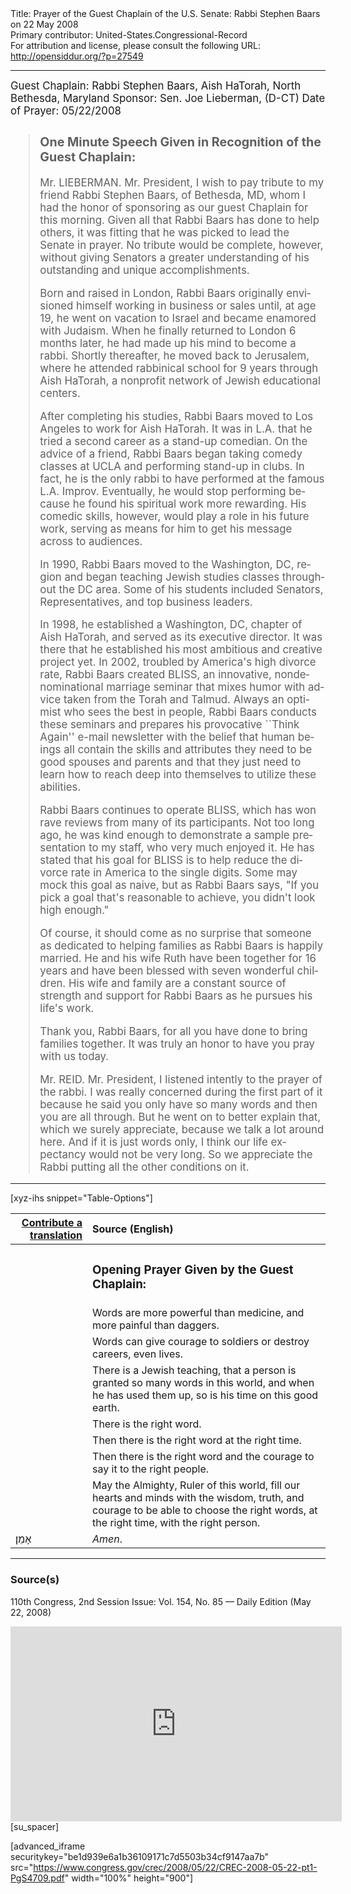 <html>
<head></head>
<body>
Title: Prayer of the Guest Chaplain of the U.S. Senate: Rabbi Stephen Baars on 22 May 2008<br />
Primary contributor: United-States.Congressional-Record<br />
For attribution and license, please consult the following URL: <a href="http://opensiddur.org/?p=27549">http://opensiddur.org/?p=27549</a>
<p />
<hr />

<div class="english" lang="en" style="font-size:1.2em;">
Guest Chaplain: Rabbi Stephen Baars, Aish HaTorah, North Bethesda, Maryland
Sponsor: Sen. Joe Lieberman, (D-CT)
Date of Prayer: 05/22/2008

<blockquote>
<h3>One Minute Speech Given in Recognition of the Guest Chaplain:</h3>

Mr. LIEBERMAN. Mr. President, I wish to pay tribute to my friend Rabbi Stephen Baars, of Bethesda, MD, whom I had the honor of sponsoring as our guest Chaplain for this morning. Given all that Rabbi Baars has done to help others, it was fitting that he was picked to lead the Senate in prayer. No tribute would be complete, however, without giving Senators a greater understanding of his outstanding and unique accomplishments.

Born and raised in London, Rabbi Baars originally envisioned himself working in business or sales until, at age 19, he went on vacation to Israel and became enamored with Judaism. When he finally returned to London 6 months later, he had made up his mind to become a rabbi. Shortly thereafter, he moved back to Jerusalem, where he attended rabbinical school for 9 years through Aish HaTorah, a nonprofit network of Jewish educational centers.
  
After completing his studies, Rabbi Baars moved to Los Angeles to work for Aish HaTorah. It was in L.A. that he tried a second career as a stand-up comedian. On the advice of a friend, Rabbi Baars began taking comedy classes at UCLA and performing stand-up in clubs. In fact, he is the only rabbi to have performed at the famous L.A. Improv. Eventually, he would stop performing because he found his spiritual work more rewarding. His comedic skills, however, would play a role in his future work, serving as means for him to get his message across to audiences.

In 1990, Rabbi Baars moved to the Washington, DC, region and began teaching Jewish studies classes throughout the DC area. Some of his students included Senators, Representatives, and top business leaders. 

In 1998, he established a Washington, DC, chapter of Aish HaTorah, and served as its executive director. It was there that he established his most ambitious and creative project yet. In 2002, troubled by America's high divorce rate, Rabbi Baars created BLISS, an innovative, nondenominational marriage seminar that mixes humor with advice taken from the Torah and Talmud. Always an optimist who sees the best in people, Rabbi Baars conducts these seminars and prepares his provocative ``Think Again'' e-mail newsletter with the belief that human beings all contain the skills and attributes they need to be good spouses and parents and that they just need to learn how to reach deep into themselves to utilize these abilities.

Rabbi Baars continues to operate BLISS, which has won rave reviews from many of its participants. Not too long ago, he was kind enough to demonstrate a sample presentation to my staff, who very much enjoyed it. He has stated that his goal for BLISS is to help reduce the divorce rate in America to the single digits. Some may mock this goal as naive, but as Rabbi Baars says, "If you pick a goal that's reasonable to achieve, you didn't look high enough."

Of course, it should come as no surprise that someone as dedicated to helping families as Rabbi Baars is happily married. He and his wife Ruth have been together for 16 years and have been blessed with seven wonderful children. His wife and family are a constant source of strength and support for Rabbi Baars as he pursues his life's work.

Thank you, Rabbi Baars, for all you have done to bring families together. It was truly an honor to have you pray with us today.

Mr. REID. Mr. President, I listened intently to the prayer of the rabbi. I was really concerned during the first part of it because he said you only have so many words and then you are all through. But he went on to better explain that, which we surely appreciate, because we talk a lot around here. And if it is just words only, I think our life expectancy would not be very long. So we appreciate the Rabbi putting all the other conditions on it.
</blockquote>
</div>

<hr />

[xyz-ihs snippet="Table-Options"]<table style="margin-left: auto; margin-right: auto;" class="draggable">
<thead><tr><th id="x" style="text-align: right;"><a href="/contributing/upload/">Contribute a translation</a></th><th style="text-align: left;">Source (English)</th></tr></thead>
<tbody>
<tr><td style="vertical-align:top;">
<div class="liturgy" lang="he">

</span></div></td>
 
<td style="vertical-align:top;">
<div class="english" lang="en">
<h3>Opening Prayer Given by the Guest Chaplain:</h3>
</div></td></tr>

<tr><td style="vertical-align:top;">
<div class="liturgy" lang="he">

</span></div></td>
 
<td style="vertical-align:top;">
<div class="english" lang="en">
Words are more powerful than medicine, 
and more painful than daggers.
</div></td></tr>


<tr><td style="vertical-align:top;">
<div class="liturgy" lang="he">

</span></div></td>
 
<td style="vertical-align:top;">
<div class="english" lang="en">
Words can give courage to soldiers 
or destroy careers, 
even lives.
</div></td></tr>


<tr><td style="vertical-align:top;">
<div class="liturgy" lang="he">

</span></div></td>
 
<td style="vertical-align:top;">
<div class="english" lang="en">
There is a Jewish teaching, 
that a person is granted so many words in this world, 
and when he has used them up, 
so is his time on this good earth.
</div></td></tr>


<tr><td style="vertical-align:top;">
<div class="liturgy" lang="he">

</span></div></td>
 
<td style="vertical-align:top;">
<div class="english" lang="en">
There is the right word.
</div></td></tr>


<tr><td style="vertical-align:top;">
<div class="liturgy" lang="he">

</span></div></td>
 
<td style="vertical-align:top;">
<div class="english" lang="en">
Then there is the right word 
at the right time.
</div></td></tr>


<tr><td style="vertical-align:top;">
<div class="liturgy" lang="he">

</span></div></td>
 
<td style="vertical-align:top;">
<div class="english" lang="en">
Then there is the right word 
and the courage to say it 
to the right people.
</div></td></tr>


<tr><td style="vertical-align:top;">
<div class="liturgy" lang="he">

</span></div></td>
 
<td style="vertical-align:top;">
<div class="english" lang="en">
May the Almighty, Ruler of this world, 
fill our hearts and minds 
with the wisdom, 
truth, 
and courage 
to be able to choose the right words, 
at the right time, 
with the right person. 
</div></td></tr>


<tr><td style="vertical-align:top;">
<div class="liturgy" lang="he">
אָמֵן׃
</span></div></td>
 
<td style="vertical-align:top;">
<div class="english" lang="en">
<em>Amen</em>.
</div></td></tr>
</tbody></table>

<hr />

<h3>Source(s)</h3>

110th Congress, 2nd Session
Issue: Vol. 154, No. 85 — Daily Edition (May 22, 2008)

<iframe width=530 height=312 src='https://www.c-span.org/video/standalone/?c4509041/rabbi-stephen-baars-aish-hatorah-north-bethesda-md' allowfullscreen='allowfullscreen' frameborder=0></iframe>[su_spacer]

[advanced_iframe securitykey="be1d939e6a1b36109171c7d5503b34cf9147aa7b" src="https://www.congress.gov/crec/2008/05/22/CREC-2008-05-22-pt1-PgS4709.pdf" width="100%" height="900"]
</body>
</html>